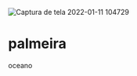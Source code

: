 ![Captura de tela 2022-01-11 104729](https://user-images.githubusercontent.com/81639067/161616336-e3dd818b-2cf2-48c2-941d-cc489946c910.png)
# palmeira
oceano
